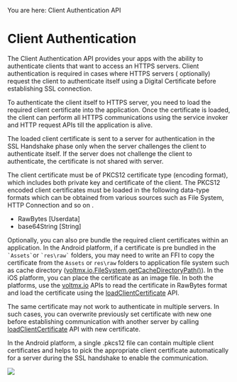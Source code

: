                             

You are here: Client Authentication API

Client Authentication
=====================

The Client Authentication API provides your apps with the ability to authenticate clients that want to access an HTTPS servers. Client authentication is required in cases where HTTPS servers ( optionally) request the client to authenticate itself using a Digital Certificate before establishing SSL connection.

To authenticate the client itself to HTTPS server, you need to load the required client certificate into the application. Once the certificate is loaded, the client can perform all HTTPS communications using the service invoker and HTTP request APIs till the application is alive.

The loaded client certificate is sent to a server for authentication in the SSL Handshake phase only when the server challenges the client to authenticate itself. If the server does not challenge the client to authenticate, the certificate is not shared with server.

The client certificate must be of PKCS12 certificate type (encoding format), which includes both private key and certificate of the client. The PKCS12 encoded client certificates must be loaded in the following data-type formats which can be obtained from various sources such as File System, HTTP Connection and so on .

*   RawBytes \[Userdata\]
*   base64String \[String\]

Optionally, you can also pre bundle the required client certificates within an application. In the Android platform, if a certificate is pre bundled in the `` `Assets` ``or `` `res\raw` `` folders, you may need to write an FFI to copy the certificate from the `Assets` or `res\raw` folders to application file system such as cache directory ([voltmx.io.FileSystem.getCacheDirectoryPath()](voltmx.io.filesystem_functions.md#volt-mx-io-filesystem-getcachedirectorypath)). In the iOS platform, you can place the certificate as an image file. In both the platforms, use the [voltmx.io](inputoutput_api.md) APIs to read the certificate in RawBytes format and load the certificate using the [loadClientCertificate](voltmx.net_functions.md#voltmx.net) API.

The same certificate may not work to authenticate in multiple servers. In such cases, you can overwrite previously set certificate with new one before establishing communication with another server by calling [loadClientCertificate](voltmx.net_functions.md#voltmx.net) API with new certificate.

In the Android platform, a single .pkcs12 file can contain multiple client certificates and helps to pick the appropriate client certificate automatically for a server during the SSL handshake to enable the communication.

![](resources/prettify/onload.png)
